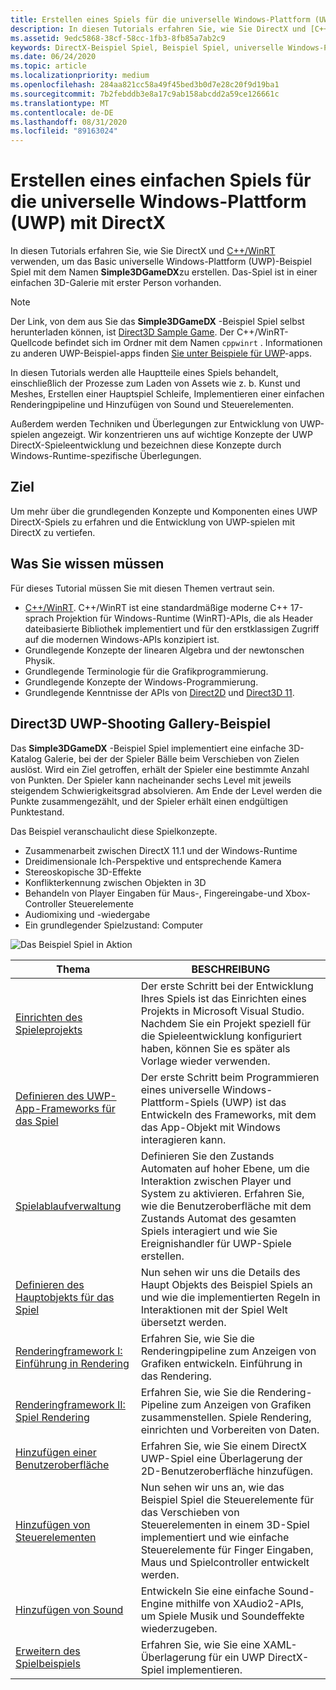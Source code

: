 ```yaml
---
title: Erstellen eines Spiels für die universelle Windows-Plattform (UWP) mit DirectX
description: In diesen Tutorials erfahren Sie, wie Sie DirectX und [C++/WinRT](../cpp-and-winrt-apis/index.md) verwenden, um das Basic universelle Windows-Plattform (UWP)-Beispiel Spiel mit dem Namen **Simple3DGameDX**zu erstellen.
ms.assetid: 9edc5868-38cf-58cc-1fb3-8fb85a7ab2c9
keywords: DirectX-Beispiel Spiel, Beispiel Spiel, universelle Windows-Plattform (UWP), Direct3D 11-Spiel
ms.date: 06/24/2020
ms.topic: article
ms.localizationpriority: medium
ms.openlocfilehash: 284aa821cc58a49f45bed3b0d7e28c20f9d19ba1
ms.sourcegitcommit: 7b2febddb3e8a17c9ab158abcdd2a59ce126661c
ms.translationtype: MT
ms.contentlocale: de-DE
ms.lasthandoff: 08/31/2020
ms.locfileid: "89163024"
---
```

# <a name="create-a-simple-universal-windows-platform-uwp-game-with-directx"></a>Erstellen eines einfachen Spiels für die universelle Windows-Plattform (UWP) mit DirectX

In diesen Tutorials erfahren Sie, wie Sie DirectX und [C++/WinRT](../cpp-and-winrt-apis/index.md) verwenden, um das Basic universelle Windows-Plattform (UWP)-Beispiel Spiel mit dem Namen **Simple3DGameDX**zu erstellen. Das-Spiel ist in einer einfachen 3D-Galerie mit erster Person vorhanden.

> [!NOTE]
> Der Link, von dem aus Sie das **Simple3DGameDX** -Beispiel Spiel selbst herunterladen können, ist [Direct3D Sample Game](/samples/microsoft/windows-universal-samples/simple3dgamedx/). Der C++/WinRT-Quellcode befindet sich im Ordner mit dem Namen `cppwinrt` . Informationen zu anderen UWP-Beispiel-apps finden [Sie unter Beispiele für UWP](../get-started/get-app-samples.md)-apps.

In diesen Tutorials werden alle Hauptteile eines Spiels behandelt, einschließlich der Prozesse zum Laden von Assets wie z. b. Kunst und Meshes, Erstellen einer Hauptspiel Schleife, Implementieren einer einfachen Renderingpipeline und Hinzufügen von Sound und Steuerelementen.

Außerdem werden Techniken und Überlegungen zur Entwicklung von UWP-spielen angezeigt. Wir konzentrieren uns auf wichtige Konzepte der UWP DirectX-Spieleentwicklung und bezeichnen diese Konzepte durch Windows-Runtime-spezifische Überlegungen.

## <a name="objective"></a>Ziel

Um mehr über die grundlegenden Konzepte und Komponenten eines UWP DirectX-Spiels zu erfahren und die Entwicklung von UWP-spielen mit DirectX zu vertiefen.

## <a name="what-you-need-to-know"></a>Was Sie wissen müssen

Für dieses Tutorial müssen Sie mit diesen Themen vertraut sein.

- [C++/WinRT](../cpp-and-winrt-apis/index.md). C++/WinRT ist eine standardmäßige moderne C++ 17-sprach Projektion für Windows-Runtime (WinRT)-APIs, die als Header dateibasierte Bibliothek implementiert und für den erstklassigen Zugriff auf die modernen Windows-APIs konzipiert ist.
- Grundlegende Konzepte der linearen Algebra und der newtonschen Physik.
- Grundlegende Terminologie für die Grafikprogrammierung.
- Grundlegende Konzepte der Windows-Programmierung.
- Grundlegende Kenntnisse der APIs von [Direct2D](/windows/desktop/Direct2D/direct2d-portal) und [Direct3D 11](/windows/desktop/direct3d11/how-to-use-direct3d-11).

##  <a name="direct3d-uwp-shooting-gallery-sample"></a>Direct3D UWP-Shooting Gallery-Beispiel

Das **Simple3DGameDX** -Beispiel Spiel implementiert eine einfache 3D-Katalog Galerie, bei der der Spieler Bälle beim Verschieben von Zielen auslöst. Wird ein Ziel getroffen, erhält der Spieler eine bestimmte Anzahl von Punkten. Der Spieler kann nacheinander sechs Level mit jeweils steigendem Schwierigkeitsgrad absolvieren. Am Ende der Level werden die Punkte zusammengezählt, und der Spieler erhält einen endgültigen Punktestand.

Das Beispiel veranschaulicht diese Spielkonzepte.

- Zusammenarbeit zwischen DirectX 11.1 und der Windows-Runtime
- Dreidimensionale Ich-Perspektive und entsprechende Kamera
- Stereoskopische 3D-Effekte
- Konflikterkennung zwischen Objekten in 3D
- Behandeln von Player Eingaben für Maus-, Fingereingabe-und Xbox-Controller Steuerelemente
- Audiomixing und -wiedergabe
- Ein grundlegender Spielzustand: Computer

![Das Beispiel Spiel in Aktion](images/simple-dx-game-overview.png)

|Thema|BESCHREIBUNG|
|-------|-------------|
|[Einrichten des Spieleprojekts](tutorial--setting-up-the-games-infrastructure.md)|Der erste Schritt bei der Entwicklung Ihres Spiels ist das Einrichten eines Projekts in Microsoft Visual Studio. Nachdem Sie ein Projekt speziell für die Spieleentwicklung konfiguriert haben, können Sie es später als Vorlage wieder verwenden.|
|[Definieren des UWP-App-Frameworks für das Spiel](tutorial--building-the-games-uwp-app-framework.md)|Der erste Schritt beim Programmieren eines universelle Windows-Plattform-Spiels (UWP) ist das Entwickeln des Frameworks, mit dem das App-Objekt mit Windows interagieren kann.|
|[Spielablaufverwaltung](tutorial-game-flow-management.md)|Definieren Sie den Zustands Automaten auf hoher Ebene, um die Interaktion zwischen Player und System zu aktivieren. Erfahren Sie, wie die Benutzeroberfläche mit dem Zustands Automat des gesamten Spiels interagiert und wie Sie Ereignishandler für UWP-Spiele erstellen.|
|[Definieren des Hauptobjekts für das Spiel](tutorial--defining-the-main-game-loop.md)|Nun sehen wir uns die Details des Haupt Objekts des Beispiel Spiels an und wie die implementierten Regeln in Interaktionen mit der Spiel Welt übersetzt werden.|
|[Renderingframework I: Einführung in Rendering](tutorial--assembling-the-rendering-pipeline.md)|Erfahren Sie, wie Sie die Renderingpipeline zum Anzeigen von Grafiken entwickeln. Einführung in das Rendering.|
|[Renderingframework II: Spiel Rendering](tutorial-game-rendering.md)|Erfahren Sie, wie Sie die Rendering-Pipeline zum Anzeigen von Grafiken zusammenstellen. Spiele Rendering, einrichten und Vorbereiten von Daten.|
|[Hinzufügen einer Benutzeroberfläche](tutorial--adding-a-user-interface.md)|Erfahren Sie, wie Sie einem DirectX UWP-Spiel eine Überlagerung der 2D-Benutzeroberfläche hinzufügen.|
|[Hinzufügen von Steuerelementen](tutorial--adding-controls.md)|Nun sehen wir uns an, wie das Beispiel Spiel die Steuerelemente für das Verschieben von Steuerelementen in einem 3D-Spiel implementiert und wie einfache Steuerelemente für Finger Eingaben, Maus und Spielcontroller entwickelt werden.|
|[Hinzufügen von Sound](tutorial--adding-sound.md)|Entwickeln Sie eine einfache Sound-Engine mithilfe von XAudio2-APIs, um Spiele Musik und Soundeffekte wiederzugeben.|
|[Erweitern des Spielbeispiels](tutorial-resources.md)|Erfahren Sie, wie Sie eine XAML-Überlagerung für ein UWP DirectX-Spiel implementieren.|